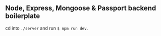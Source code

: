 
## Node, Express, Mongoose & Passport backend boilerplate

cd into `./server` and run `$ npm run dev`.